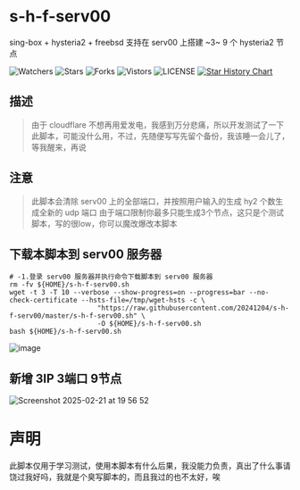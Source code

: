 # s-h-f-serv00
sing-box + hysteria2 + freebsd 支持在 serv00 上搭建 ~3~ 9 个 hysteria2 节点

![Watchers](https://img.shields.io/github/watchers/20241204/s-h-f-serv00) ![Stars](https://img.shields.io/github/stars/20241204/s-h-f-serv00) ![Forks](https://img.shields.io/github/forks/20241204/s-h-f-serv00) ![Vistors](https://visitor-badge.laobi.icu/badge?page_id=20241204.s-h-f-serv00) ![LICENSE](https://img.shields.io/badge/license-CC%20BY--SA%204.0-green.svg)
<a href="https://star-history.com/#20241204/s-h-f-serv00&Date">
  <picture>
    <source media="(prefers-color-scheme: dark)" srcset="https://api.star-history.com/svg?repos=20241204/s-h-f-serv00&type=Date&theme=dark" />
    <source media="(prefers-color-scheme: light)" srcset="https://api.star-history.com/svg?repos=20241204/s-h-f-serv00&type=Date" />
    <img alt="Star History Chart" src="https://api.star-history.com/svg?repos=20241204/s-h-f-serv00&type=Date" />
  </picture>
</a>  


## 描述
> 由于 cloudflare 不想再用爱发电，我感到万分悲痛，所以开发测试了一下此脚本，可能没什么用，不过，先随便写写先留个备份，我该睡一会儿了，等我醒来，再说

## 注意
> 此脚本会清除 serv00 上的全部端口，并按照用户输入的生成 hy2 个数生成全新的 udp 端口
> 由于端口限制你最多只能生成3个节点，这只是个测试脚本，写的很low，你可以魔改爆改本脚本

## 下载本脚本到 serv00 服务器
    # -1.登录 serv00 服务器并执行命令下载脚本到 serv00 服务器
    rm -fv ${HOME}/s-h-f-serv00.sh
    wget -t 3 -T 10 --verbose --show-progress=on --progress=bar --no-check-certificate --hsts-file=/tmp/wget-hsts -c \
                          "https://raw.githubusercontent.com/20241204/s-h-f-serv00/master/s-h-f-serv00.sh" \
                          -O ${HOME}/s-h-f-serv00.sh
    bash ${HOME}/s-h-f-serv00.sh

![image](https://github.com/user-attachments/assets/63bfd760-c700-4f5a-8d16-3362bf92bd28)

## 新增 3IP 3端口 9节点
![Screenshot 2025-02-21 at 19 56 52](https://github.com/user-attachments/assets/d88cbbfb-80d9-481e-84a2-7afa922469c8)


# 声明
此脚本仅用于学习测试，使用本脚本有什么后果，我没能力负责，真出了什么事请饶过我好吗，我就是个臭写脚本的，而且我过的也不太好，唉
